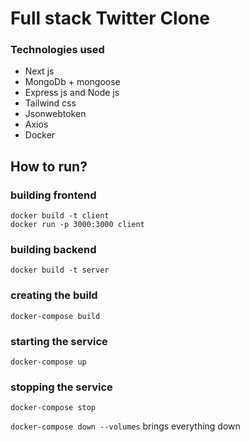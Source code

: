 # Full stack Twitter Clone

### Technologies used
- Next js
- MongoDb + mongoose
- Express js and Node js
- Tailwind css
- Jsonwebtoken
- Axios
- Docker

## How to run?

### building frontend
`docker build -t client` <br>
`docker run -p 3000:3000 client`

### building backend
`docker build -t server`

### creating the build
`docker-compose build`

### starting the service
`docker-compose up`
### stopping the service
`docker-compose stop`

`docker-compose down --volumes` brings everything down